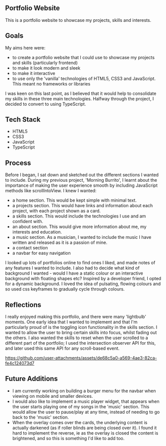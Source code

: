## Portfolio Website
This is a portfolio website to showcase my projects, skills and interests. 

## Goals
My aims here were:
- to create a portfolio website that I could use to showcase my projects and skills (particularly frontend)
- to make it look modern and sleek
- to make it interactive
- to use only the 'vanilla' technologies of HTML5, CSS3 and JavaScript. This meant no frameworks or libraries

I was keen on this last point, as I believed that it would help to consolidate my skills in these three main technologies. Halfway through the project, I decided to convert to using TypeScript.

## Tech Stack
- HTML5
- CSS3
- JavaScript
- TypeScript

## Process
Before I began, I sat down and sketched out the different sections I wanted to include. During my previous project, 'Morning Burrito', I learnt about the importance of making the user experience smooth by including JavaScript methods like scrollIntoView.
I knew I wanted:
- a home section. This would be kept simple with minimal text.
- a projects section. This would have links and information about each project, with each project shown as a card.
- a skills section. This would include the technologies I use and am confident with.
- an about section. This would give more information about me, my interests and education.
- a music section. As a musician, I wanted to include the music I have written and released as it is a passion of mine.
- a contact section
- a navbar for easy navigation

I looked up lots of portfolios online to find ones I liked, and made notes of any features I wanted to include. I also had to decide what kind of background I wanted - would I have a static colour or an interactive background with floating shapes etc? Inspired by a developer friend, I opted for a dynamic background. I loved the idea of pulsating, flowing colours and so used css keyframes to gradually cycle through colours. 

## Reflections
I really enjoyed making this portfolio, and there were many 'lightbulb' moments. One early idea that I wanted to implement and that I'm particularly proud of is the toggling icon functionality in the skills section. I wanted to allow the user to bring certain skills into focus, whilst fading out the others. I also wanted the skills to reset when the user scrolled to a different part of the portfolio; I used the intersection observer API for this, and later used this same API for any scroll-based event. 

https://github.com/user-attachments/assets/de68c5a0-a569-4ae3-82ca-fe4c124073d7


## Future Additions
- I am currently working on building a burger menu for the navbar when viewing on mobile and smaller devices.
- I would also like to implement a music player widget, that appears when the user starts playing one of my songs in the 'music' section. This would allow the user to pause/play at any time, instead of needing to go back to the 'music' section.
- When the overlay comes over the cards, the underlying content is actually darkened (as if roller blinds are being closed over it). I found it hard to implement the reverse, ie as the overlay is closed the content is brightened, and so this is something I'd like to add too.
